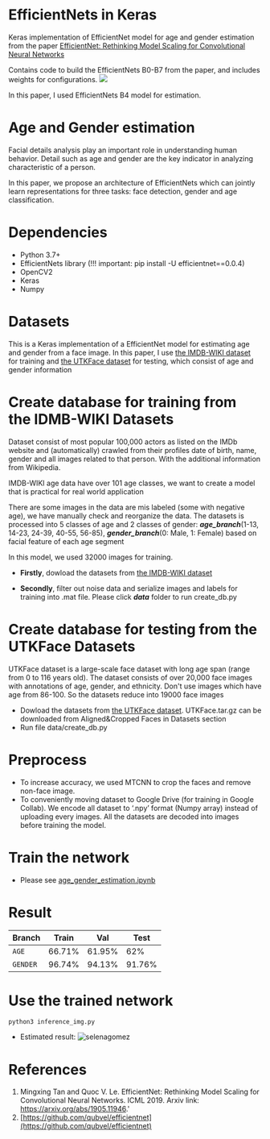 # EfficientNets in Keras
Keras implementation of EfficientNet model for age and gender estimation from the paper
[EfficientNet: Rethinking Model Scaling for Convolutional Neural Networks](https://arxiv.org/abs/1905.11946)

Contains code to build the EfficientNets B0-B7 from the paper, and includes weights for configurations.
![](https://user-images.githubusercontent.com/48142689/73998131-3a93b400-4993-11ea-87f1-e2d0459149a5.png)

In this paper, I used EfficientNets B4 model for estimation.

# Age and Gender estimation
Facial details analysis play an important role in understanding human behavior. Detail such as age and gender 
are the key indicator in analyzing characteristic of a person.

In this paper, we propose an architecture of EfficientNets which can jointly learn representations for three tasks: 
face detection, gender and age classification.

# Dependencies
- Python 3.7+
- EfficientNets library (!!! important: pip install -U efficientnet==0.0.4)
- OpenCV2
- Keras
- Numpy

# Datasets
This is a Keras implementation of a EfficientNet model for estimating age and gender from a face image. In this paper, I use 
[the IMDB-WIKI dataset](https://data.vision.ee.ethz.ch/cvl/rrothe/imdb-wiki/) for training and [the UTKFace dataset](https://susanqq.github.io/UTKFace/)
for testing, which consist of age and gender information

# Create database for training from the IDMB-WIKI Datasets
Dataset consist of most popular 100,000 actors as listed on the IMDb website and (automatically) crawled from their profiles
date of birth, name, gender and all images related to that person. With the additional information from Wikipedia.

IMDB-WIKI age data have over 101 age classes, we want to create a model that is practical for real world application

There are some images in the data are mis labeled (some with negative age), we have manually check and reorganize the data. 
The datasets is processed into 5 classes of age and 2 classes of gender: ***age_branch***(1-13, 14-23, 24-39, 40-55, 56-85), 
***gender_branch***(0: Male, 1: Female) based on facial feature of each age segment

In this model, we used 32000 images for training.

- **Firstly**, dowload the datasets from [the IMDB-WIKI dataset](https://data.vision.ee.ethz.ch/cvl/rrothe/imdb-wiki/)

- **Secondly**, filter out noise data and serialize images and labels for training into .mat file. Please click ***data*** folder to
run create_db.py 

# Create database for testing from the UTKFace Datasets
UTKFace dataset is a large-scale face dataset with long age span (range from 0 to 116 years old). The dataset consists of
over 20,000 face images with annotations of age, gender, and ethnicity. Don't use images which have age from 86-100. So the datasets reduce
into 19000 face images

- Dowload the datasets from [the UTKFace dataset](https://susanqq.github.io/UTKFace/). UTKFace.tar.gz can be downloaded 
from Aligned&Cropped Faces in Datasets section
- Run file data/create_db.py

# Preprocess
- To increase accuracy, we used MTCNN to crop the faces and remove non-face image.
- To conveniently moving dataset to Google Drive (for training in Google Collab). We encode all dataset to ‘.npy’ format 
(Numpy array) instead of uploading every images. All the datasets are decoded into images before training the model.

# Train the network
- Please see [age_gender_estimation.ipynb](https://github.com/buiquangmanhhp1999/age_gender_estimation/blob/master/age_gender_estimation.ipynb)

# Result
|  Branch  | Train |  Val  | Test |
|-----|-------|-------|------|
| `AGE`    | 66.71%  | 61.95% | 62% |
| `GENDER` | 96.74%  | 94.13% | 91.76% |

# Use the trained network
`python3 inference_img.py`

- Estimated result: 
![selenagomez](https://user-images.githubusercontent.com/48142689/74002820-ff997c80-49a2-11ea-815b-2c64ffc91193.jpg)

# References
1. Mingxing Tan and Quoc V. Le. EfficientNet: Rethinking Model Scaling for Convolutional Neural Networks. ICML 2019. Arxiv link: https://arxiv.org/abs/1905.11946.'
2. [https://github.com/qubvel/efficientnet](https://github.com/qubvel/efficientnet)
